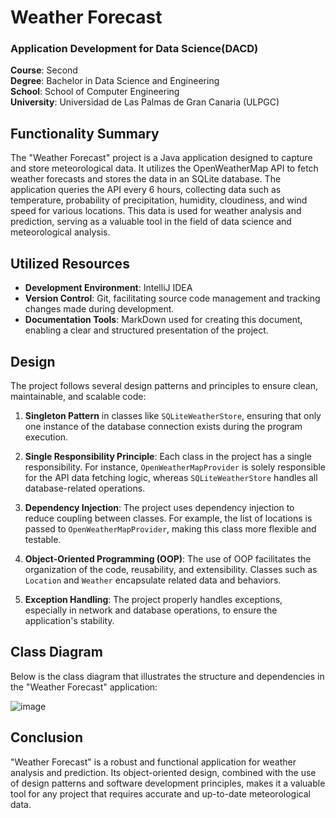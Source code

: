 # Weather Forecast
### Application Development for Data Science(DACD)
**Course**: Second  
**Degree**: Bachelor in Data Science and Engineering  
**School**: School of Computer Engineering  
**University**: Universidad de Las Palmas de Gran Canaria (ULPGC)

## Functionality Summary
The "Weather Forecast" project is a Java application designed to capture and store meteorological data. It utilizes the OpenWeatherMap API to fetch weather forecasts and stores the data in an SQLite database. The application queries the API every 6 hours, collecting data such as temperature, probability of precipitation, humidity, cloudiness, and wind speed for various locations. This data is used for weather analysis and prediction, serving as a valuable tool in the field of data science and meteorological analysis.

## Utilized Resources
- **Development Environment**: IntelliJ IDEA
- **Version Control**: Git, facilitating source code management and tracking changes made during development.
- **Documentation Tools**: MarkDown used for creating this document, enabling a clear and structured presentation of the project.

## Design
The project follows several design patterns and principles to ensure clean, maintainable, and scalable code:

1. **Singleton Pattern** in classes like `SQLiteWeatherStore`, ensuring that only one instance of the database connection exists during the program execution.

2. **Single Responsibility Principle**: Each class in the project has a single responsibility. For instance, `OpenWeatherMapProvider` is solely responsible for the API data fetching logic, whereas `SQLiteWeatherStore` handles all database-related operations.

3. **Dependency Injection**: The project uses dependency injection to reduce coupling between classes. For example, the list of locations is passed to `OpenWeatherMapProvider`, making this class more flexible and testable.

4. **Object-Oriented Programming (OOP)**: The use of OOP facilitates the organization of the code, reusability, and extensibility. Classes such as `Location` and `Weather` encapsulate related data and behaviors.

5. **Exception Handling**: The project properly handles exceptions, especially in network and database operations, to ensure the application's stability.

## Class Diagram
Below is the class diagram that illustrates the structure and dependencies in the "Weather Forecast" application:

![image]([https://user-images.githubusercontent.com/95682822/212423039-78527f69-8fe7-49e2-aa8c-a9f329d637d3.png](https://raw.githubusercontent.com/josemtx/dataCapturing/master/Diagrama%20Weather.png))

## Conclusion
"Weather Forecast" is a robust and functional application for weather analysis and prediction. Its object-oriented design, combined with the use of design patterns and software development principles, makes it a valuable tool for any project that requires accurate and up-to-date meteorological data.
